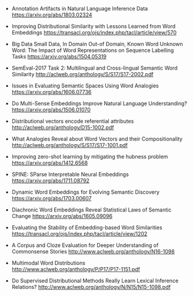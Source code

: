* Annotation Artifacts in Natural Language Inference Data
https://arxiv.org/abs/1803.02324

* Improving Distributional Similarity with Lessons Learned from Word Embeddings
 https://transacl.org/ojs/index.php/tacl/article/view/570

* Big Data Small Data, In Domain Out-of Domain, Known Word Unknown Word: The Impact of Word Representations on Sequence Labelling Tasks
 https://arxiv.org/abs/1504.05319

* SemEval-2017 Task 2: Multilingual and Cross-lingual Semantic Word Similarity
 http://aclweb.org/anthology/S/S17/S17-2002.pdf

* Issues in Evaluating Semantic Spaces Using Word Analogies
 https://arxiv.org/abs/1606.07736

* Do Multi-Sense Embeddings Improve Natural Language Understanding?
 https://arxiv.org/abs/1506.01070

* Distributional vectors encode referential attributes
 http://aclweb.org/anthology/D15-1002.pdf

* What Analogies Reveal about Word Vectors and their Compositionality
 http://aclweb.org/anthology/S/S17/S17-1001.pdf

* Improving zero-shot learning by mitigating the hubness problem
 https://arxiv.org/abs/1412.6568

* SPINE: SParse Interpretable Neural Embeddings
 https://arxiv.org/abs/1711.08792

* Dynamic Word Embeddings for Evolving Semantic Discovery
 https://arxiv.org/abs/1703.00607

* Diachronic Word Embeddings Reveal Statistical Laws of Semantic Change
https://arxiv.org/abs/1605.09096

* Evaluating the Stability of Embedding-based Word Similarities
https://transacl.org/ojs/index.php/tacl/article/view/1202

* A Corpus and Cloze Evaluation for Deeper Understanding of
Commonsense Stories
http://www.aclweb.org/anthology/N16-1098

* Multimodal Word Distributions
http://www.aclweb.org/anthology/P/P17/P17-1151.pdf

* Do Supervised Distributional Methods Really Learn Lexical Inference Relations?
http://www.aclweb.org/anthology/N/N15/N15-1098.pdf

